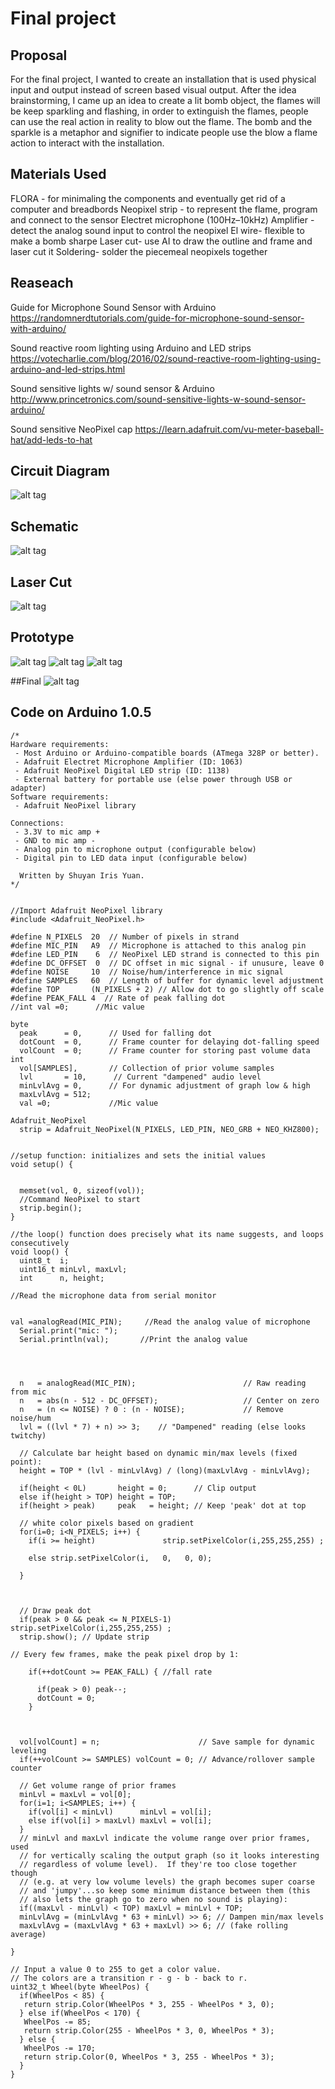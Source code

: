 # Final project

## Proposal
For the final project, I wanted to create an installation that is used physical input and output instead of screen based visual output.
After the idea brainstorming, I came up an idea to create a lit bomb object, the flames will be keep sparkling and flashing, in order to extinguish the flames, people can use the real action in reality to blow out the flame. The bomb and the sparkle is a metaphor and signifier to indicate people use the blow a flame action to interact with the installation.

## Materials Used
FLORA - for minimaling the components and eventually get rid of a computer and breadbords
Neopixel strip - to represent the flame, program and connect to the sensor
Electret microphone (100Hz–10kHz) Amplifier - detect the analog sound input to control the neopixel
El wire- flexible to make a bomb sharpe
Laser cut- use AI to draw the outline and frame and laser cut it
Soldering- solder the piecemeal neopixels together

## Reaseach
Guide for Microphone Sound Sensor with Arduino
https://randomnerdtutorials.com/guide-for-microphone-sound-sensor-with-arduino/

Sound reactive room lighting using Arduino and LED strips
https://votecharlie.com/blog/2016/02/sound-reactive-room-lighting-using-arduino-and-led-strips.html

Sound sensitive lights w/ sound sensor & Arduino
http://www.princetronics.com/sound-sensitive-lights-w-sound-sensor-arduino/

Sound sensitive NeoPixel cap
https://learn.adafruit.com/vu-meter-baseball-hat/add-leds-to-hat

## Circuit Diagram
![alt tag](https://github.com/shuyanyuan/Digital-Electronics-Spring-2017/blob/master/finalProject/led_strips_flora-diagram.jpg
)
## Schematic
![alt tag](https://github.com/shuyanyuan/Digital-Electronics-Spring-2017/blob/master/finalProject/schematic.jpg)

## Laser Cut
![alt tag](https://github.com/shuyanyuan/Digital-Electronics-Spring-2017/blob/master/finalProject/laser_cut.jpeg)

## Prototype
![alt tag](https://github.com/shuyanyuan/Digital-Electronics-Spring-2017/blob/master/finalProject/prototype.jpeg)
![alt tag](https://github.com/shuyanyuan/Digital-Electronics-Spring-2017/blob/master/finalProject/soldering.jpeg)
![alt tag](https://github.com/shuyanyuan/Digital-Electronics-Spring-2017/blob/master/finalProject/construsting.jpeg)

##Final 
![alt tag](https://github.com/shuyanyuan/Digital-Electronics-Spring-2017/blob/master/finalProject/final.jpeg)

## Code on Arduino 1.0.5
```
/*
Hardware requirements:
 - Most Arduino or Arduino-compatible boards (ATmega 328P or better).
 - Adafruit Electret Microphone Amplifier (ID: 1063)
 - Adafruit NeoPixel Digital LED strip (ID: 1138)
 - External battery for portable use (else power through USB or adapter)
Software requirements:
 - Adafruit NeoPixel library

Connections:
 - 3.3V to mic amp +
 - GND to mic amp -
 - Analog pin to microphone output (configurable below)
 - Digital pin to LED data input (configurable below)

  Written by Shuyan Iris Yuan.  
*/


//Import Adafruit NeoPixel library
#include <Adafruit_NeoPixel.h>

#define N_PIXELS  20  // Number of pixels in strand
#define MIC_PIN   A9  // Microphone is attached to this analog pin
#define LED_PIN    6  // NeoPixel LED strand is connected to this pin
#define DC_OFFSET  0  // DC offset in mic signal - if unusure, leave 0
#define NOISE     10  // Noise/hum/interference in mic signal
#define SAMPLES   60  // Length of buffer for dynamic level adjustment
#define TOP       (N_PIXELS + 2) // Allow dot to go slightly off scale
#define PEAK_FALL 4  // Rate of peak falling dot
//int val =0;      //Mic value

byte
  peak      = 0,      // Used for falling dot
  dotCount  = 0,      // Frame counter for delaying dot-falling speed
  volCount  = 0;      // Frame counter for storing past volume data
int
  vol[SAMPLES],       // Collection of prior volume samples
  lvl       = 10,      // Current "dampened" audio level
  minLvlAvg = 0,      // For dynamic adjustment of graph low & high
  maxLvlAvg = 512;
  val =0;             //Mic value
  
Adafruit_NeoPixel
  strip = Adafruit_NeoPixel(N_PIXELS, LED_PIN, NEO_GRB + NEO_KHZ800);


//setup function: initializes and sets the initial values
void setup() {


  memset(vol, 0, sizeof(vol));
  //Command NeoPixel to start 
  strip.begin();
}

//the loop() function does precisely what its name suggests, and loops consecutively
void loop() {
  uint8_t  i;
  uint16_t minLvl, maxLvl;
  int      n, height;

//Read the microphone data from serial monitor


val =analogRead(MIC_PIN);     //Read the analog value of microphone
  Serial.print("mic: ");     
  Serial.println(val);       //Print the analog value
  
 
 

  n   = analogRead(MIC_PIN);                        // Raw reading from mic 
  n   = abs(n - 512 - DC_OFFSET);                   // Center on zero
  n   = (n <= NOISE) ? 0 : (n - NOISE);             // Remove noise/hum
  lvl = ((lvl * 7) + n) >> 3;    // "Dampened" reading (else looks twitchy)

  // Calculate bar height based on dynamic min/max levels (fixed point):
  height = TOP * (lvl - minLvlAvg) / (long)(maxLvlAvg - minLvlAvg);

  if(height < 0L)       height = 0;      // Clip output
  else if(height > TOP) height = TOP;
  if(height > peak)     peak   = height; // Keep 'peak' dot at top

  // white color pixels based on gradient
  for(i=0; i<N_PIXELS; i++) {
    if(i >= height)               strip.setPixelColor(i,255,255,255) ;
    
    else strip.setPixelColor(i,   0,   0, 0);
    
  }



  // Draw peak dot  
  if(peak > 0 && peak <= N_PIXELS-1) strip.setPixelColor(i,255,255,255) ;
  strip.show(); // Update strip

// Every few frames, make the peak pixel drop by 1:

    if(++dotCount >= PEAK_FALL) { //fall rate 
      
      if(peak > 0) peak--;
      dotCount = 0;
    }



  vol[volCount] = n;                      // Save sample for dynamic leveling
  if(++volCount >= SAMPLES) volCount = 0; // Advance/rollover sample counter

  // Get volume range of prior frames
  minLvl = maxLvl = vol[0];
  for(i=1; i<SAMPLES; i++) {
    if(vol[i] < minLvl)      minLvl = vol[i];
    else if(vol[i] > maxLvl) maxLvl = vol[i];
  }
  // minLvl and maxLvl indicate the volume range over prior frames, used
  // for vertically scaling the output graph (so it looks interesting
  // regardless of volume level).  If they're too close together though
  // (e.g. at very low volume levels) the graph becomes super coarse
  // and 'jumpy'...so keep some minimum distance between them (this
  // also lets the graph go to zero when no sound is playing):
  if((maxLvl - minLvl) < TOP) maxLvl = minLvl + TOP;
  minLvlAvg = (minLvlAvg * 63 + minLvl) >> 6; // Dampen min/max levels
  maxLvlAvg = (maxLvlAvg * 63 + maxLvl) >> 6; // (fake rolling average)

}

// Input a value 0 to 255 to get a color value.
// The colors are a transition r - g - b - back to r.
uint32_t Wheel(byte WheelPos) {
  if(WheelPos < 85) {
   return strip.Color(WheelPos * 3, 255 - WheelPos * 3, 0);
  } else if(WheelPos < 170) {
   WheelPos -= 85;
   return strip.Color(255 - WheelPos * 3, 0, WheelPos * 3);
  } else {
   WheelPos -= 170;
   return strip.Color(0, WheelPos * 3, 255 - WheelPos * 3);
  }
}
```
